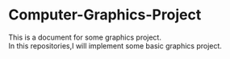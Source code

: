 # Computer-Graphics-Project
This is a document for some graphics project.  
In this repositories,I will implement some basic graphics project.
